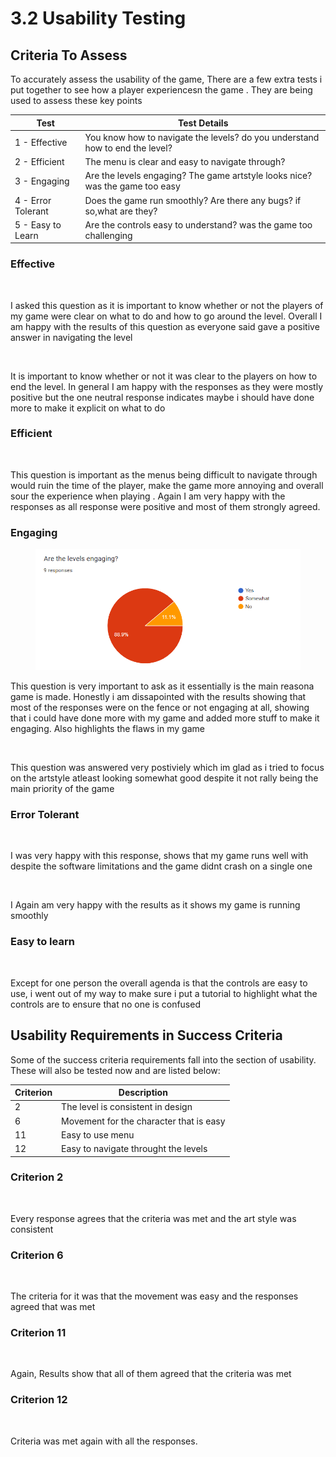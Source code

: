 # 3.2 Usability Testing

## Criteria To Assess

To accurately assess the usability of the game, There are a few extra tests i put together to see how a player experiencesn the game . They are being used to assess these key points&#x20;

| Test               | Test Details                                                                  |
| ------------------ | ----------------------------------------------------------------------------- |
| 1 - Effective      |  You know how to navigate the levels? do you understand how to end the level? |
| 2 - Efficient      | The menu is clear and easy to navigate through?                               |
| 3 - Engaging       | Are the levels engaging? The game artstyle looks nice? was the game too easy  |
| 4 - Error Tolerant |  Does the game run smoothly? Are there any bugs? if so,what are they?         |
| 5 - Easy to Learn  | Are the controls easy to understand? was the game too challenging             |

### Effective

<figure><img src="https://lh5.googleusercontent.com/6iikRnxLr_iUxKnfwk-gnxWI5VXPM7wZD2UoVG0Jpg1b2B1bkP4V1PJN53NvP60WG5hWiG5meRI15ttteuko3ZDsunVxHL1H9q7ZOYdRIzYSKhnTx1Bdtfq85-57hAomn6PSMBsqf2BVwMa9rzZHFMaRxyZtyuTET2ALMlu4lwViyedkedHt1FKE6BpDEg" alt=""><figcaption></figcaption></figure>

I asked this question as it is important to know whether or not the players of my game were clear on what to do and how to go around the level. Overall I am happy with the results of this question as everyone said gave a positive answer in navigating the level

<figure><img src="https://lh5.googleusercontent.com/-lkHK2BkEpt-obPy1WJSKM2jcjZ9BPWLOkvXpcVs0xpCoAK9XsMzDTqQz9BhQO4MZyPgo0Q5uYv89DjMrsNSID_ysBZx462trQGg_zdMlrR8fOmVh_dQ0OFzMFytDvYWS_rFMFINq4xVDVXTh46e8EODsvCLVMs3Lo5XZ3k-i_dB4UBxuPO_Toco2qatOw" alt=""><figcaption></figcaption></figure>

It is important to know whether or not it was clear to the players on how to end the level. In general I am happy with the responses as they were mostly positive but the one neutral response indicates maybe i should have done more to make it explicit on what to do

### Efficient&#x20;

<figure><img src="https://lh6.googleusercontent.com/to5lxtZn41wd17C2l5YEnj5k-qZ62ZS4KmuuuO7RiBpE8dKQHwH4JVkN5n6LSZ1Hx4DvCc6IYqrYv-osH9lyLntysK8Dm2gZmMN-Lxcuh2XS5GuJ85rAYg2fFSJrqZimwt1YJ12jsFjFjqSgSvGqaaCMO_CpiNB5SdIGPRYj8LYwTgwGhmyE5i6ZLxULEA" alt=""><figcaption></figcaption></figure>

This question is important as the menus being difficult to navigate through would ruin the time of the player, make the game more annoying and overall sour the experience when playing . Again I am very happy with the responses as all response were positive and most of them strongly agreed.

### Engaging&#x20;

<figure><img src="../.gitbook/assets/image.png" alt=""><figcaption></figcaption></figure>

This question is very important to ask as it essentially is the main reasona game is made. Honestly i am dissapointed with the results showing that most of the responses were on the fence or not engaging at all, showing that i could have done more with my game and added more stuff to make it engaging. Also highlights the flaws in my game&#x20;

<figure><img src="https://lh5.googleusercontent.com/VzXXKTr4o5DJT4pWww7ZovoPAAv9GD77N61x00OjBhGPiLxE_wEEmHmk0z7_SC2-acLVGmCRCwW0BYe5DgiOj4zKBjvBKsYVUBUPzQ5CsdIsDsVU1U-lZz04XGW-aHOEj7cc_K6s35nO9OCgYlhv1M09PFxdu1fWf-pmMRwsNDbobDJJENBkJmTiv3FbAw" alt=""><figcaption></figcaption></figure>

This question was answered very postiviely which im glad as i tried to focus on the artstyle atleast looking somewhat good despite it not rally being the main priority of the game&#x20;

### Error Tolerant&#x20;

<figure><img src="https://lh5.googleusercontent.com/0BuSp_ymABwh4jC7xjX6ow-gdCifktRIPxkCYK3T1NYMioMqoww7K89aK4NGeDLiVgst-YubwQzcRmPhNGiMaIbuoR93B6EVwkHggs8GGea6Px7jtBszJG-GlJk2fy7bcih5Wed6MgpXVHze6RYrSWTeDN_CU283n8IXx6FhnO6gi_5y7YwUluD1OZ5zcQ" alt=""><figcaption></figcaption></figure>

I was very happy with this response, shows that my game runs well with despite the software limitations and the game didnt crash on a single one&#x20;

<figure><img src="https://lh5.googleusercontent.com/2SrhtI3N_kdD0p9ZLEbs9zxoL8jdXStt3XJfSnayVeBmnX3OUm8Zv1CMIPDtN_ajUiORoi2RktZ70--EwkTvJBedXVipyd9eu0tHFa3AKm78Pe-oOTzVbfAczoIACTipG9dfcShbwKqOOS-mvpqkN0r-ETZbwJzKagwffU5BGg-vmKQiJb3O4JQfz9OVOA" alt=""><figcaption></figcaption></figure>

I Again am very happy with the results as it shows my game is running smoothly

### Easy to learn&#x20;

<figure><img src="https://lh6.googleusercontent.com/71_rjHntjVbtVgvbzPiSuy_pb7q_5nQw2aurcWBeiG4YcYZPuWWxdrdTbCk_vtMm8ImZG2MBdJTXEJ8iMKWwGN-My86VMRWGk_oNfbtYAU67DOPxErsTwbVZjTUuhwzLUDHfoNAjHHeR3yXZ-JsdU-xgH05oKlvC0t69uYxoZ4I4MYshaLRW6lq4MP1sIg" alt=""><figcaption></figcaption></figure>

Except for one person the overall agenda is that the controls are easy to use, i went out of my way to make sure i put a tutorial to highlight what the controls are to ensure that no one is confused

## Usability Requirements in Success Criteria

Some of the success criteria requirements fall into the section of usability. These will also be tested now and are listed below:

| Criterion | Description                             |
| --------- | --------------------------------------- |
| 2         | The level is consistent in design       |
| 6         | Movement for the character that is easy |
| 11        | Easy to use menu                        |
| 12        | Easy to navigate throught the levels    |

### Criterion 2

<figure><img src="https://lh5.googleusercontent.com/VzXXKTr4o5DJT4pWww7ZovoPAAv9GD77N61x00OjBhGPiLxE_wEEmHmk0z7_SC2-acLVGmCRCwW0BYe5DgiOj4zKBjvBKsYVUBUPzQ5CsdIsDsVU1U-lZz04XGW-aHOEj7cc_K6s35nO9OCgYlhv1M09PFxdu1fWf-pmMRwsNDbobDJJENBkJmTiv3FbAw" alt=""><figcaption></figcaption></figure>

Every response agrees that the criteria was met and the art style was consistent&#x20;



### Criterion 6

<figure><img src="https://lh6.googleusercontent.com/71_rjHntjVbtVgvbzPiSuy_pb7q_5nQw2aurcWBeiG4YcYZPuWWxdrdTbCk_vtMm8ImZG2MBdJTXEJ8iMKWwGN-My86VMRWGk_oNfbtYAU67DOPxErsTwbVZjTUuhwzLUDHfoNAjHHeR3yXZ-JsdU-xgH05oKlvC0t69uYxoZ4I4MYshaLRW6lq4MP1sIg" alt=""><figcaption></figcaption></figure>

The criteria for it was that the movement was easy and the responses agreed that was met&#x20;

### Criterion 11

<figure><img src="https://lh6.googleusercontent.com/to5lxtZn41wd17C2l5YEnj5k-qZ62ZS4KmuuuO7RiBpE8dKQHwH4JVkN5n6LSZ1Hx4DvCc6IYqrYv-osH9lyLntysK8Dm2gZmMN-Lxcuh2XS5GuJ85rAYg2fFSJrqZimwt1YJ12jsFjFjqSgSvGqaaCMO_CpiNB5SdIGPRYj8LYwTgwGhmyE5i6ZLxULEA" alt=""><figcaption></figcaption></figure>

&#x20;Again, Results show that all of them agreed that the criteria was met&#x20;

### Criterion 12

<figure><img src="https://lh5.googleusercontent.com/6iikRnxLr_iUxKnfwk-gnxWI5VXPM7wZD2UoVG0Jpg1b2B1bkP4V1PJN53NvP60WG5hWiG5meRI15ttteuko3ZDsunVxHL1H9q7ZOYdRIzYSKhnTx1Bdtfq85-57hAomn6PSMBsqf2BVwMa9rzZHFMaRxyZtyuTET2ALMlu4lwViyedkedHt1FKE6BpDEg" alt=""><figcaption></figcaption></figure>

Criteria was met again with all the responses.

